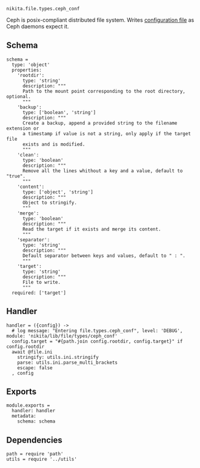 
`nikita.file.types.ceph_conf`

Ceph is posix-compliant distributed file system. Writes [configuration
file][ceph-conf] as Ceph daemons expect it.

## Schema

    schema =
      type: 'object'
      properties:
        'rootdir':
          type: 'string'
          description: """
          Path to the mount point corresponding to the root directory, optional.
          """
        'backup':
          type: ['boolean', 'string']
          description: """
          Create a backup, append a provided string to the filename extension or
          a timestamp if value is not a string, only apply if the target file
          exists and is modified.
          """
        'clean':
          type: 'boolean'
          description: """
          Remove all the lines whithout a key and a value, default to "true".
          """
        'content':
          type: ['object', 'string']
          description: """
          Object to stringify.
          """
        'merge':
          type: 'boolean'
          description: """
          Read the target if it exists and merge its content.
          """
        'separator':
          type: 'string'
          description: """
          Default separator between keys and values, default to " : ".
          """
        'target':
          type: 'string'
          description: """
          File to write.
          """
      required: ['target']

## Handler

    handler = ({config}) ->
      # log message: "Entering file.types.ceph_conf", level: 'DEBUG', module: 'nikita/lib/file/types/ceph_conf'
      config.target = "#{path.join config.rootdir, config.target}" if config.rootdir
      await @file.ini
        stringify: utils.ini.stringify
        parse: utils.ini.parse_multi_brackets
        escape: false
      , config

## Exports

    module.exports =
      handler: handler
      metadata:
        schema: schema

## Dependencies

    path = require 'path'
    utils = require '../utils'

[ceph-conf]:(http://docs.ceph.com/docs/jewel/rados/configuration/ceph-conf/)
